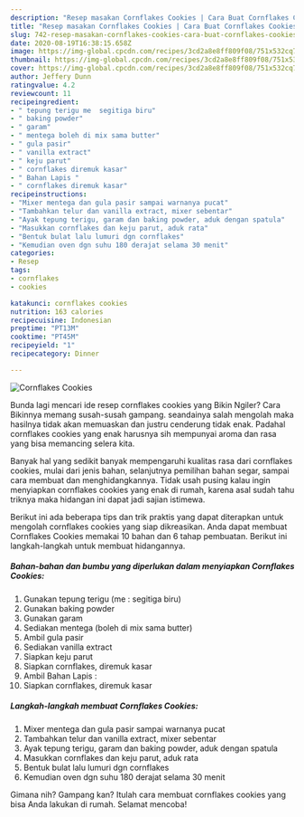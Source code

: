 ```yaml
---
description: "Resep masakan Cornflakes Cookies | Cara Buat Cornflakes Cookies Yang Menggugah Selera"
title: "Resep masakan Cornflakes Cookies | Cara Buat Cornflakes Cookies Yang Menggugah Selera"
slug: 742-resep-masakan-cornflakes-cookies-cara-buat-cornflakes-cookies-yang-menggugah-selera
date: 2020-08-19T16:38:15.658Z
image: https://img-global.cpcdn.com/recipes/3cd2a8e8ff809f08/751x532cq70/cornflakes-cookies-foto-resep-utama.jpg
thumbnail: https://img-global.cpcdn.com/recipes/3cd2a8e8ff809f08/751x532cq70/cornflakes-cookies-foto-resep-utama.jpg
cover: https://img-global.cpcdn.com/recipes/3cd2a8e8ff809f08/751x532cq70/cornflakes-cookies-foto-resep-utama.jpg
author: Jeffery Dunn
ratingvalue: 4.2
reviewcount: 11
recipeingredient:
- " tepung terigu me  segitiga biru"
- " baking powder"
- " garam"
- " mentega boleh di mix sama butter"
- " gula pasir"
- " vanilla extract"
- " keju parut"
- " cornflakes diremuk kasar"
- " Bahan Lapis "
- " cornflakes diremuk kasar"
recipeinstructions:
- "Mixer mentega dan gula pasir sampai warnanya pucat"
- "Tambahkan telur dan vanilla extract, mixer sebentar"
- "Ayak tepung terigu, garam dan baking powder, aduk dengan spatula"
- "Masukkan cornflakes dan keju parut, aduk rata"
- "Bentuk bulat lalu lumuri dgn cornflakes"
- "Kemudian oven dgn suhu 180 derajat selama 30 menit"
categories:
- Resep
tags:
- cornflakes
- cookies

katakunci: cornflakes cookies 
nutrition: 163 calories
recipecuisine: Indonesian
preptime: "PT13M"
cooktime: "PT45M"
recipeyield: "1"
recipecategory: Dinner

---
```



![Cornflakes Cookies](https://img-global.cpcdn.com/recipes/3cd2a8e8ff809f08/751x532cq70/cornflakes-cookies-foto-resep-utama.jpg)

Bunda lagi mencari ide resep cornflakes cookies yang Bikin Ngiler? Cara Bikinnya memang susah-susah gampang. seandainya salah mengolah maka hasilnya tidak akan memuaskan dan justru cenderung tidak enak. Padahal cornflakes cookies yang enak harusnya sih mempunyai aroma dan rasa yang bisa memancing selera kita.

Banyak hal yang sedikit banyak mempengaruhi kualitas rasa dari cornflakes cookies, mulai dari jenis bahan, selanjutnya pemilihan bahan segar, sampai cara membuat dan menghidangkannya. Tidak usah pusing kalau ingin menyiapkan cornflakes cookies yang enak di rumah, karena asal sudah tahu triknya maka hidangan ini dapat jadi sajian istimewa.




Berikut ini ada beberapa tips dan trik praktis yang dapat diterapkan untuk mengolah cornflakes cookies yang siap dikreasikan. Anda dapat membuat Cornflakes Cookies memakai 10 bahan dan 6 tahap pembuatan. Berikut ini langkah-langkah untuk membuat hidangannya.

<!--inarticleads1-->

##### Bahan-bahan dan bumbu yang diperlukan dalam menyiapkan Cornflakes Cookies:

1. Gunakan  tepung terigu (me : segitiga biru)
1. Gunakan  baking powder
1. Gunakan  garam
1. Sediakan  mentega (boleh di mix sama butter)
1. Ambil  gula pasir
1. Sediakan  vanilla extract
1. Siapkan  keju parut
1. Siapkan  cornflakes, diremuk kasar
1. Ambil  Bahan Lapis :
1. Siapkan  cornflakes, diremuk kasar




<!--inarticleads2-->

##### Langkah-langkah membuat Cornflakes Cookies:

1. Mixer mentega dan gula pasir sampai warnanya pucat
1. Tambahkan telur dan vanilla extract, mixer sebentar
1. Ayak tepung terigu, garam dan baking powder, aduk dengan spatula
1. Masukkan cornflakes dan keju parut, aduk rata
1. Bentuk bulat lalu lumuri dgn cornflakes
1. Kemudian oven dgn suhu 180 derajat selama 30 menit




Gimana nih? Gampang kan? Itulah cara membuat cornflakes cookies yang bisa Anda lakukan di rumah. Selamat mencoba!

